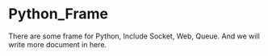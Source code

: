 # Python_Frame
There are some frame for Python, Include Socket, Web, Queue. And we will write more document in here.
